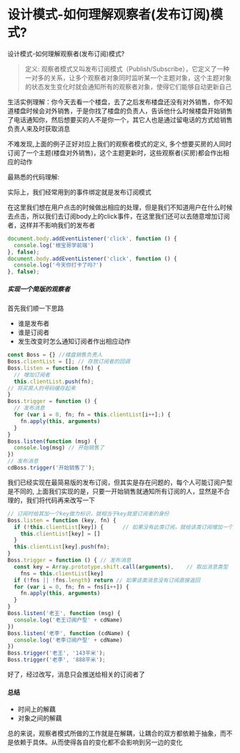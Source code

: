# 设计模式-如何理解观察者(发布订阅)模式?

设计模式-如何理解观察者(发布订阅)模式?

> 定义: 观察者模式又叫发布订阅模式（Publish/Subscribe），它定义了一种一对多的关系，让多个观察者对象同时监听某一个主题对象，这个主题对象的状态发生变化时就会通知所有的观察者对象，使得它们能够自动更新自己

生活实例理解：你今天去看一个楼盘，去了之后发布楼盘还没有对外销售，你不知道楼盘时候会对外销售，于是你找了楼盘的负责人，告诉他什么时候楼盘开始销售了电话通知你，然后想要买的人不是你一个，其它人也是通过留电话的方式给销售负责人来及时获取消息

不难发现,上面的例子正好对应上我们的观察者模式的定义, 多个想要买房的人同时订阅了一个主题(楼盘对外销售)，这个主题更新时，这些观察者(买房)都会作出相应的动作

最熟悉的代码理解:

实际上，我们经常用到的事件绑定就是发布订阅模式

在这里我们想在用户点击的时候做出相应的处理，但是我们不知道用户在什么时候去点击，所以我们去订阅body上的click事件，在这里我们还可以去随意增加订阅者，这样并不影响我们的发布者

```js
document.body.addEventListener('click', function () {
  console.log('根宝哥学前端')
}, false);
document.body.addEventListener('click', function () {
  console.log('今天你打卡了吗?')
}, false);

```

##### 实现一个简版的观察者

首先我们顺一下思路

- 谁是发布者
- 谁是订阅者
- 发生改变时怎么通知订阅者作出相应动作

```js
const Boss = {} //楼盘销售负责人
Boss.clientList = []; // 存放订阅者的回调
Boss.listen = function (fn) {
  // 增加订阅者    
  this.clientList.push(fn);
// 将买房人的号码缓存起来
}
Boss.trigger = function () {
  // 发布消息    
  for (var i = 0, fn; fn = this.clientList[i++];) {
    fn.apply(this, arguments)
  }
}
Boss.listen(function (msg) {
  console.log(msg) // 开始销售了
})
// 发布消息
cdBoss.trigger('开始销售了');
```

我们已经实现在最简易版的发布订阅，但其实是存在问题的，每个人可能订阅户型是不同的, 上面我们实现的是，只要一开始销售就通知所有订阅的人，显然是不合理的，我们将代码再来改写一下

```js
// 订阅时给其加一个key做为标识，就相当于key就是订阅者的身份
Boss.listen = function (key, fn) {
  if (!this.clientList[key]) {      // 如果没有此类订阅，就给该类订阅增加一个缓存列表
    this.clientList[key] = []
  }
  this.clientList[key].push(fn);
}
Boss.trigger = function () { // 发布消息
  const key = Array.prototype.shift.call(arguments),    // 取出消息类型
    fns = this.clientList[key]
  if (!fns || !fns.length) return // 如果该类消息没有订阅直接返回
  for (var i = 0, fn; fn = fns[i++]) {
    fn.apply(this, arguments)
  }
}
Boss.listen('老王', function (msg) {
  console.log('老王订阅户型' + cdName)
})
Boss.listen('老李', function (cdName) {
  console.log('老李订阅户型' + cdName)
})
Boss.trigger('老王', '143平米');
Boss.trigger('老李', '888平米');
```

好了，经过改写，消息只会推送给相关的订阅者了

#### 总结

- 时间上的解藕
- 对象之间的解藕

总的来说，观察者模式所做的工作就是在解耦，让耦合的双方都依赖于抽象，而不是依赖于具体。从而使得各自的变化都不会影响到另一边的变化